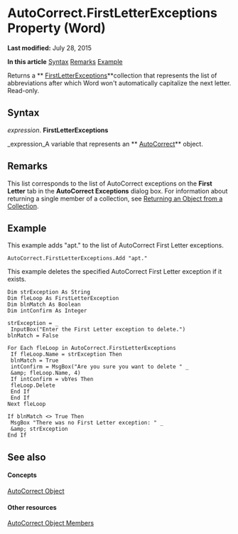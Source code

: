 
# AutoCorrect.FirstLetterExceptions Property (Word)

 **Last modified:** July 28, 2015

 **In this article**
 [Syntax](#sectionSection0)
 [Remarks](#sectionSection1)
 [Example](#sectionSection2)


Returns a  ** [FirstLetterExceptions](5dc5cc43-a696-d80f-58f9-0f74dfcad0ed.md)**collection that represents the list of abbreviations after which Word won't automatically capitalize the next letter. Read-only.


## Syntax
<a name="sectionSection0"> </a>

 _expression_. **FirstLetterExceptions**

 _expression_A variable that represents an  ** [AutoCorrect](dea9b72c-4378-05ac-ec4b-51cf3af3f2a3.md)** object.


## Remarks
<a name="sectionSection1"> </a>

This list corresponds to the list of AutoCorrect exceptions on the  **First Letter** tab in the **AutoCorrect Exceptions** dialog box. For information about returning a single member of a collection, see [Returning an Object from a Collection](28f76384-f495-9640-a7c8-10ada3fac727.md).


## Example
<a name="sectionSection2"> </a>

This example adds "apt." to the list of AutoCorrect First Letter exceptions.


```
AutoCorrect.FirstLetterExceptions.Add "apt."
```

This example deletes the specified AutoCorrect First Letter exception if it exists.




```
Dim strException As String 
Dim fleLoop As FirstLetterException 
Dim blnMatch As Boolean 
Dim intConfirm As Integer 
 
strException = _ 
 InputBox("Enter the First Letter exception to delete.") 
blnMatch = False 
 
For Each fleLoop in AutoCorrect.FirstLetterExceptions 
 If fleLoop.Name = strException Then 
 blnMatch = True 
 intConfirm = MsgBox("Are you sure you want to delete " _ 
 &amp; fleLoop.Name, 4) 
 If intConfirm = vbYes Then 
 fleLoop.Delete 
 End If 
 End If 
Next fleLoop 
 
If blnMatch <> True Then 
 MsgBox "There was no First Letter exception: " _ 
 &amp; strException 
End If
```


## See also
<a name="sectionSection2"> </a>


#### Concepts


 [AutoCorrect Object](dea9b72c-4378-05ac-ec4b-51cf3af3f2a3.md)
#### Other resources


 [AutoCorrect Object Members](cc5f42d4-6689-221f-5ad2-3b56f3b2c42f.md)
